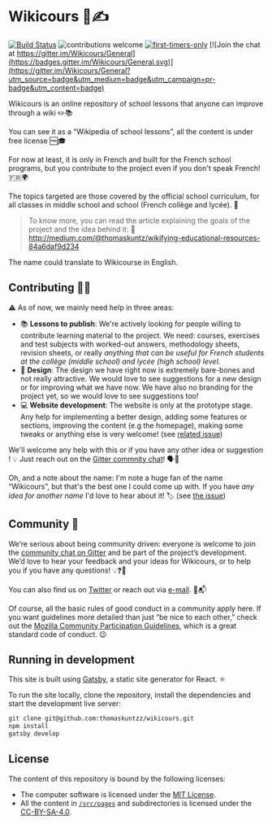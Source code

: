 # Wikicours 📖✍️

[![Build Status](https://travis-ci.org/thomaskuntzz/wikicours.svg?branch=master)](https://travis-ci.org/thomaskuntzz/wikicours)
![contributions welcome](https://img.shields.io/badge/contributions-welcome-brightgreen.svg?style=flat)
[![first-timers-only](http://img.shields.io/badge/first--timers--only-friendly-blue.svg?style=flat)](http://www.firsttimersonly.com/)
[![Join the chat at https://gitter.im/Wikicours/General](https://badges.gitter.im/Wikicours/General.svg)](https://gitter.im/Wikicours/General?utm_source=badge&utm_medium=badge&utm_campaign=pr-badge&utm_content=badge)

Wikicours is an online repository of school lessons that anyone can improve through a wiki ✏️📚

You can see it as a “Wikipedia of school lessons”, all the content is under free license 🆓🎓

For now at least, it is only in French and built for the French school programs, but you contribute to the project even if you don't speak French! 🇫🇷🌍

The topics targeted are those covered by the official school curriculum, for all classes in middle school and school (French collège and lycée). 🏫

> To know more, you can read the article explaining the goals of the project and the idea behind it: 👀 http://medium.com/@thomaskuntz/wikifying-educational-resources-84a6daf9d234

The name could translate to Wikicourse in English.

## Contributing 👋🤝

⚠️ As of now, we mainly need help in three areas:

* 📚 __Lessons to publish__: We're actively looking for people willing to contribute learning material to the project. We need: courses, exercises and test subjects with worked-out answers, methodology sheets, revision sheets, or really _anything that can be useful for French students at the collège (middle school) and lycée (high school) level_.
* 🎨 __Design__: The design we have right now is extremely bare-bones and not really attractive. We would love to see suggestions for a new design or for improving what we have now. We have also no branding for the project yet, so we would love to see suggestions too!
* 💻 __Website development__: The website is only at the prototype stage. Any help for implementing a better design, adding some features or sections, improving the content (e.g the homepage), making some tweaks or anything else is very welcome! (see [related issue](https://github.com/thomaskuntzz/wikicours/issues/3))

We'll welcome any help with this or if you have any other idea or suggestion ! 💡 Just reach out on the [Gitter commnity chat](https://gitter.im/Wikicours/General)! 🗣💬

Oh, and a note about the name: I'm note a huge fan of the name “Wikicours”, but that's the best one I could come up with. If you have *any idea for another name* I'd love to hear about it! 🏷 (see [the issue](https://github.com/thomaskuntzz/wikicours/issues/6))

## Community 👶

We’re serious about being community driven: everyone is welcome to join the [community chat on Gitter](https://gitter.im/Wikicours/General) and be part of the project’s development. We’d love to hear your feedback and your ideas for Wikicours, or to help you if you have any questions! 💡❓🤙

You can also find us on [Twitter](https://twitter.com/Wikicours) or reach out via [e-mail](mailto:admin@wikicours.org). 💌📬

Of course, all the basic rules of good conduct in a community apply here. If you want guidelines more detailed than just “be nice to each other,” check out the [Mozilla Community Participation Guidelines](https://www.mozilla.org/en-US/about/governance/policies/participation/), which is a great standard code of conduct. 😉

## Running in development

This site is built using [Gatsby](https://github.com/gatsbyjs/gatsby), a static site generator for React. ⚛️

To run the site locally, clone the repository, install the dependencies and start the development live server:

```sh
git clone git@github.com:thomaskuntzz/wikicours.git
npm install
gatsby develop
```

## License

The content of this repository is bound by the following licenses:

* The computer software is licensed under the [MIT License](https://choosealicense.com/licenses/mit/).
* All the content in [`/src/pages`](/src/pages) and subdirectories is licensed under the [CC-BY-SA-4.0](https://creativecommons.org/licenses/by-sa/4.0/).

